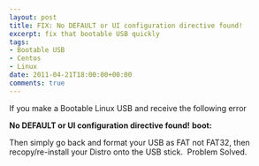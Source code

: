 ```yaml
---
layout: post
title: FIX: No DEFAULT or UI configuration directive found!
excerpt: fix that bootable USB quickly
tags:
- Bootable USB
- Centos
- Linux
date: 2011-04-21T18:00:00+00:00
comments: true
---
```

If you make a Bootable Linux USB and receive the following error

<strong></strong><strong>No DEFAULT or UI configuration directive found!</strong>
<strong>boot:</strong>

Then simply go back and format your USB as FAT not FAT32, then recopy/re-install your Distro onto the USB stick.  Problem Solved.
